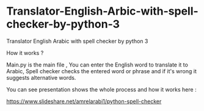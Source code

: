 # Translator-English-Arbic-with-spell-checker-by-python-3
Translator English Arabic with spell checker by python 3

How it works ?

Main.py is the main file , You can enter the English word to translate it to Arabic, Spell checker checks the entered word or phrase and if it's wrong it suggests alternative words.

You can see presentation shows the whole process and how it works here :

https://www.slideshare.net/amrelarabi1/python-spell-checker